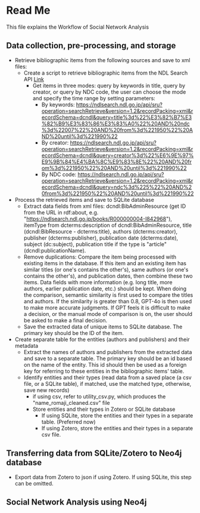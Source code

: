 # Read Me
This file explains the Workflow of Social Network Analysis

## Data collection, pre-processing, and storage
- Retrieve bibliographic items from the following sources and save to xml files:
  - Create a script to retrieve bibliographic items from the NDL Search API [Link](https://ndlsearch.ndl.go.jp/help/api/specifications)
    - Get items in three modes: query by keywords in title, query by creator, or query by NDC code, the user can choose the mode and specify the time range by setting parameters: 
      - By keywords: https://ndlsearch.ndl.go.jp/api/sru?operation=searchRetrieve&version=1.2&recordPacking=xml&recordSchema=dcndl&query=title%3d%22%E3%82%B7%E3%82%B9%E3%83%86%E3%83%A0%22%20AND%20ndc%3d%22007%22%20AND%20from%3d%221950%22%20AND%20until%3d%221990%22
      - By creator: https://ndlsearch.ndl.go.jp/api/sru?operation=searchRetrieve&version=1.2&recordPacking=xml&recordSchema=dcndl&query=creator%3d%22%E6%9E%97%E9%9B%84%E4%BA%8C%E9%83%8E%22%20AND%20from%3d%221950%22%20AND%20until%3d%221990%22
      - By NDC code: https://ndlsearch.ndl.go.jp/api/sru?operation=searchRetrieve&version=1.2&recordPacking=xml&recordSchema=dcndl&query=ndc%3d%225%22%20AND%20from%3d%221950%22%20AND%20until%3d%221990%22
- Process the retrieved items and save to SQLite database
  - Extract data fields from xml files: dcndl:BibAdminResource (get ID from the URL in rdf:about, e.g. "https://ndlsearch.ndl.go.jp/books/R000000004-I842968"), itemType from dcterms:description of dcndl:BibAdminResource, title (dcndl:BibResource - dcterms:title), authors (dcterms:creator), publisher (dcterms:publisher), publication date (dcterms:date), subject (dc:subject), publication title if the type is "article" (dcndl:publicationName).
  - Remove duplications: Compare the item being processed with existing items in the database. If this item and an existing item has similar titles (or one's contains the other's), same authors (or one's contains the other's), and publication dates, then combine these two items. Data fields with more information (e.g. long title, more authors, earlier publication date, etc.) should be kept. When doing the comparison, semantic similarity is first used to compare the titles and authors. If the similarity is greater than 0.8, GPT-4o is then used to make more accurate judgments. If GPT feels it is difficult to make a decision, or the manual mode of comparison is on, the user should be asked to make a final decision.
  - Save the extracted data of unique items to SQLite database. The primary key should be the ID of the item.
- Create separate table for the entities (authors and publishers) and their metadata
  - Extract the names of authors and publishers from the extracted data and save to a separate table. The primary key should be an id based on the name of the entity. This id should then be used as a foreign key for referring to these entities in the bibliographic items' table.
  - Identify entities and their types (read data from a saved place (a csv file, or a SQLite table), if matched, use the matched type, otherwise, save new records)
    - if using csv, refer to utility_csv.py, which produces the "name_romaji_cleaned.csv" file
    - Store entities and their types in Zotero or SQLite database
      - If using SQLite, store the entities and their types in a separate table. (Preferred now)
      - If using Zotero, store the entities and their types in a separate csv file.
      

## Transferring data from SQLite/Zotero to Neo4j database
- Export data from Zotero to json if using Zotero. If using SQLite, this step can be omitted.

## Social Network Analysis using Neo4j

